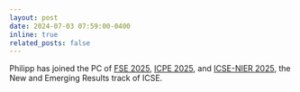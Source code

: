 ```yaml
---
layout: post
date: 2024-07-03 07:59:00-0400
inline: true
related_posts: false
---
```


Philipp has joined the PC of [FSE 2025](https://conf.researchr.org/home/fse-2025), [ICPE 2025](https://icpe2024.spec.org), and [ICSE-NIER 2025](https://conf.researchr.org/track/icse-2025/icse-2025-nier), the New and Emerging Results track of ICSE.